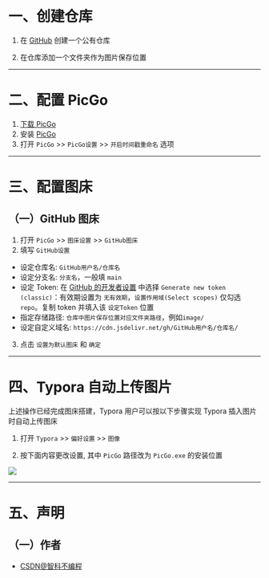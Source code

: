 # 一、创建仓库

1. 在 [GitHub](https://github.com/) 创建一个公有仓库

2. 在仓库添加一个文件夹作为图片保存位置

---

# 二、配置 PicGo

1. [下载 PicGo](https://mirrors.sdu.edu.cn/github-release/1712122460/github-release/Molunerfinn_PicGo/v2.3.1/)
2. 安装 [PicGo](https://picgo.github.io/PicGo-Doc/zh/)
3. 打开 `PicGo` >> `PicGo设置` >> `开启时间戳重命名` 选项

---

# 三、配置图床

## （一）GitHub 图床

1. 打开 `PicGo` >> `图床设置` >> `GitHub图床`
2. 填写 `GitHub设置`

* 设定仓库名: `GitHub用户名/仓库名`
* 设定分支名: `分支名`，一般填 `main`
* 设定 Token: 在 [GitHub 的开发者设置](https://github.com/settings/tokens) 中选择 `Generate new token (classic)`：有效期设置为 `无有效期`，`设置作用域(Select scopes)` 仅勾选 `repo`。复制 token 并填入该 `设定Token` 位置
* 指定存储路径: `仓库中图片保存位置对应文件夹路径`，例如`image/`
* 设定自定义域名: `https://cdn.jsdelivr.net/gh/GitHub用户名/仓库名/`

3. 点击 `设置为默认图床` 和 `确定`

---

# 四、Typora 自动上传图片

上述操作已经完成图床搭建，Typora 用户可以按以下步骤实现 Typora 插入图片时自动上传图床

1. 打开 `Typora` >> `偏好设置` >> `图像`

2. 按下面内容更改设置, 其中 `PicGo` 路径改为 `PicGo.exe` 的安装位置

![](https://cdn.jsdelivr.net/gh/sername531/imgur//image/202404031505522.png)

---

# 五、声明

## （一）作者

- [CSDN@智科不编程](https://blog.csdn.net/qq_74251965?type=blog)
